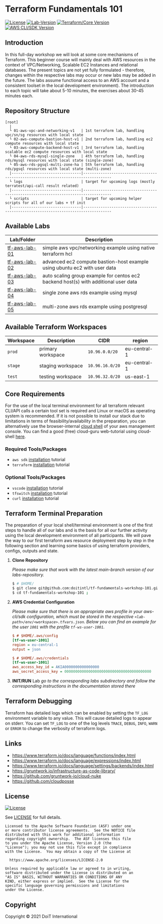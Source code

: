 # Terraform Fundamentals 101

[![License](https://img.shields.io/badge/License-Apache%202.0-blue.svg)](https://opensource.org/licenses/Apache-2.0)
[![Lab-Version](https://img.shields.io/badge/Labs%20core%20version-1.0.0-0098B7.svg)](#)
[![Terraform/Core Version](https://img.shields.io/badge/TF%20version-1.0.11-844fba.svg)](#)
[![AWS CLI/SDK Version](https://img.shields.io/badge/awscli%20version-2.0.27-ff9900.svg)](#)


## Introduction

In this full-day workshop we will look at some core mechanisms of Terraform. This beginner course will mainly deal with AWS resources in the context of VPC/Networking, Scalable EC2 Instances and relational databases. The present topics are not yet fully formulated - therefore, changes within the respective labs may occur or new labs may be added in the future. The labs assume functional access to an AWS account and a consistent toolset in the local development environment). The introduction to each topic will take about 5-10 minutes, the exercises about 30-45 minutes each.

## Repository Structure

``` 
[root]
  |
  └ 01-aws-vpc-and-networking-v1   | 1st terraform lab, handling vpc/sn/sg resources with local state
  └ 02-aws-compute-bastion-host-v1 | 2nd terraform lab, handling ec2 compute resources with local state
  └ 03-aws-compute-backend-host-v1 | 3rd terraform lab, handling scalable ec2 compute resources with local state
  └ 04-aws-rds-mysql-single-zone   | 4th terraform lab, handling rds/mysql resources with local state (single-zone)
  └ 05-aws-rds-pgsql-multi-zone-ha | 5th terraform lab, handling rds/pgsql resources with local state (multi-zone)
  |--------------------------------|-----------------------------------------------------------------------------------
  └ logs                           | target for upcoming logs (mostly terratest/api-call result related) 
  |--------------------------------|-----------------------------------------------------------------------------------
  └ scripts                        | target for upcoming helper scripts for all of our labs + tf init 
  |--------------------------------|-----------------------------------------------------------------------------------
```

## Available Labs

| Lab/Folder                                        | Description                                                                         |
| ------------------------------------------------- | ----------------------------------------------------------------------------------- |
| [tf-aws-lab-01](./01-aws-vpc-and-security-groups)   | simple aws vpc/networking example using native terraform hcl                        |
| [tf-aws-lab-02](./02-aws-compute-ha-bastion-host) | advanced ec2 compute bastion-host example using ubuntu ec2 with user data           |
| [tf-aws-lab-03](./03-aws-compute-ha-backend-host) | auto scaling group example for centos ec2 backend host(s) with additional user data |
| [tf-aws-lab-04](./04-aws-rds-mysql57-single-zone)   | single zone aws rds example using mysql                                             |
| [tf-aws-lab-05](./05-aws-rds-pgsql11-multi-zone) | multi-zone aws rds example using postgresql                                         |


## Available Terraform Workspaces

| Workspace | Description       | CIDR            | region       |
| --------- | ----------------- | --------------- | ------------ |
| `prod`    | primary workspace | `10.96.0.0/20`  | eu-central-1 |
| `stage`   | staging workspace | `10.96.16.0/20` | eu-central-1 |
| `test`    | testing workspace | `10.96.32.0/20` | us-east-1    |


## Core Requirements

For the use of the local terminal environment for all terraform relevant CLI/API calls a certain tool set is required and Linux or macOS as operating system is recommended. If it is not possible to install our stack due to limitations in terms of feasibility/availability in the preparation, you can alternatively use the browser-internal [cloud shell](https://aws.amazon.com/cloudshell/) of your aws management console. You can find a good (free) cloud-guru web-tutorial using cloud-shell [here](https://acloudguru.com/videos/acg-fundamentals/how-to-use-aws-cloudshell?utm_campaign=11244863417&utm_source=google&utm_medium=cpc&utm_content=469352928666&utm_term=_&adgroupid=115625160932&gclid=Cj0KCQiAnuGNBhCPARIsACbnLzpVzQFqkkt2qx9rggGk0YW6VSZL0v56J6JYIyKcLoNONCM_1WPF5DQaAhBiEALw_wcB).

### Required Tools/Packages

- `aws sdk` [installation](https://aws.amazon.com/cli/) tutorial
- `terraform` [installation](https://www.terraform.io/downloads.html) tutorial

### Optional Tools/Packages

- `vscode` [installation](https://code.visualstudio.com/download) tutorial
- `tfswitch` [installation](https://tfswitch.warrensbox.com/Install/) tutorial
- `curl` [installation](https://curl.se/download.html) tutorial


## Terraform Terminal Preparation

The preparation of your local shell/terminal environment is one of the first steps to handle all of our labs and is the basis for all our further activity using the local development environment of all participants. We will pave the way to our first terraform aws resource deployment step by step in the following section and learning some basics of using terraform providers, configs, outputs and state.

1. **Clone Repository**

   _Please make sure that work with the latest main-branch version of our labs-repository._

   ```bash
   $ # $HOME/
   $ git clone git@github.com:doitintl/tf-fundamentals-workshop-101.git ;
   $ cd tf-fundamentals-workshop-101 ;
   ```

2. **AWS Credential Configuration**

   _Please make sure that there is an appropriate aws profile in your aws-cli/sdk configuration, which must be stored in the respective `<lab-path>/env/<workspace>.tfvars.json`. Below you can find an _example_ for the user `1001` with the profile `tf-ws-user-1001`._

   ```ini
   $ # $HOME/.aws/config
   [tf-ws-user-1001]
   region = eu-central-1
   output = json
   ```

   ```ini
   $ # $HOME/.aws/credentials
   [tf-ws-user-1001]
   aws_access_key_id = AKIA0000000000000000
   aws_secret_access_key = 0000000000000000000000000000000000000000
   ```

3. **INIT/RUN** Lab
   _go to the corresponding labs subdirectory and follow the corresponding instructions in the documentation stored there_ 


## Terraform Debugging

Terraform has detailed logs which can be enabled by setting the `TF_LOG` environment variable to any value. This will cause detailed logs to appear on stderr. You can set `TF_LOG` to one of the log levels `TRACE`, `DEBUG`, `INFO`, `WARN` or `ERROR` to change the verbosity of terraform logs.


## Links

- https://www.terraform.io/docs/language/functions/index.html
- https://www.terraform.io/docs/language/expressions/index.html
- https://www.terraform.io/docs/language/settings/backends/index.html
- https://gruntwork.io/infrastructure-as-code-library/
- https://github.com/gruntwork-io/cloud-nuke
- https://github.com/cloudposse

## License

[![License](https://img.shields.io/badge/License-Apache%202.0-blue.svg)](https://opensource.org/licenses/Apache-2.0)

See [LICENSE](LICENSE) for full details.

    Licensed to the Apache Software Foundation (ASF) under one
    or more contributor license agreements.  See the NOTICE file
    distributed with this work for additional information
    regarding copyright ownership.  The ASF licenses this file
    to you under the Apache License, Version 2.0 (the
    "License"); you may not use this file except in compliance
    with the License.  You may obtain a copy of the License at

      https://www.apache.org/licenses/LICENSE-2.0

    Unless required by applicable law or agreed to in writing,
    software distributed under the License is distributed on an
    "AS IS" BASIS, WITHOUT WARRANTIES OR CONDITIONS OF ANY
    KIND, either express or implied.  See the License for the
    specific language governing permissions and limitations
    under the License.

## Copyright

Copyright © 2021 DoiT International